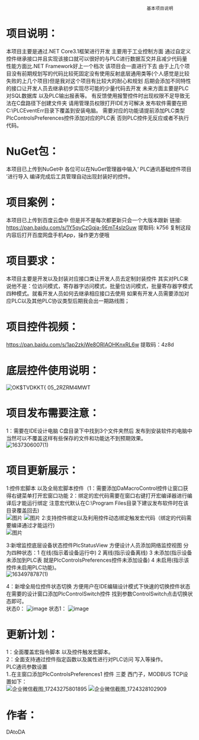                                                          基本项目说明        
# 项目说明：
   本项目主要是通过.NET Core3.1框架进行开发 主要用于工业控制方面 通过自定义控件继承接口并且实现该接口就可以很好的与PLC进行数据互交并且减少代码量 性能方面比.NET Framework好上一个档次
   该项目会一直进行下去 由于上几个项目没有前期规划写的代码比较死固定没有使用反射底层通用类等(个人感觉是比较失败的上几个项目)但是我对这个项目有比较大的耐心和规划 
   后期会添加不同特性的接口让开发人员去继承初步实现尽可能的少量代码去开发  未来方面主要是PLC对SQL数据库 以及PLC输出报表等。
   有反馈使用报警控件时出现权限不足导致无法在C盘路径下创建文件夹 请用管理员权限打开IDE方可解决 发布软件需要在把C:\PLCEventErr目录下覆盖到安装电脑。
   需要对应的功能请提前添加PLC类型PlcControlsPreferences控件添加对应的PLC表 否则PLC控件无反应或者不执行代码。  
# NuGet包：
   本项目已上传到NuGet中 各位可以在NuGet管理器中输入‘ PLC通讯基础控件项目 ’进行导入 编译完成后工具管理自动出现封装好的控件。
# 项目案例：
   本项目已上传到百度云盘中 但是并不是每次都更新只会一个大版本跟新 链接: https://pan.baidu.com/s/1Y5qyCzGqja-9EmT4slzGuw 提取码: k756 复制这段内容后打开百度网盘手机App，操作更方便哦
# 项目要求：
   本项目主要是开发以及封装对应接口类让开发人员去定制封装控件 其实对PLC来说他不是：位访问模式，寄存器字访问模式，批量位访问模式，批量寄存器字模式 四种模式。就看开发人员如何去继承相应接口去使用
   如果有开发人员需要添加对应PLC以及其他PLC协议类型后期我会出一期路线图；  
   
 # 项目控件视频：
 https://pan.baidu.com/s/1ap2zkjWe8ORIAOHKnxRL6w 提取码：4z8d
# 底层控件使用说明：   
 ![OK$TVDKKT{ 05_2RZRM4MWT](https://user-images.githubusercontent.com/60955669/132943726-6ff58945-6766-4f99-a40f-403cd41b0dba.png)
# 项目发布需要注意：
1：需要在IDE设计电脑 C盘目录下中找到3个文件夹然后 发布到安装软件的电脑中  当然可以不覆盖这样有些保存的文件和功能达不到预期效果。  
 ![1637306007(1)](https://user-images.githubusercontent.com/60955669/142580797-c298a9cb-4dbb-4e61-9793-f5b1eb6a8d43.png)  

# 项目更新展示：
1:控件宏脚本 以及全局宏脚本控件（1：需要添加DaMacroControl控件让窗口获得右键菜单打开宏窗口功能 2：绑定的宏代码需要在窗口右键打开宏编译器进行编译后才能运行绑定 注意宏代默认在C:\Program Files目录下建议发布软件时在该目录覆盖回去)  
![图片](https://user-images.githubusercontent.com/60955669/142577081-b05a7c98-e07d-40a3-9303-ab2bafffc7de.png)
![图片](https://user-images.githubusercontent.com/60955669/142577129-2a109e91-8290-4a02-90b4-a5af1ec47d83.png)
2:支持控件绑定以及利用控件动态绑定触发宏代码（绑定的代码需要编译通过才能运行)  
![图片](https://user-images.githubusercontent.com/60955669/142577296-c868b2f2-e780-4125-8e4e-2109ba8e006b.png)

3:新增监控底层设备状态控件PlcStatusView 方便设计人员添加网络监控视图 分为四种状态：1 在线(指示着设备运行中) 2 离线(指示设备离线) 3 未添加(指示设备未添加到PLC表 就是PlcControlsPreferences控件未添加设备) 4 未启用(指示该控件未启用PLC功能)。  
![1634978787(1)](https://user-images.githubusercontent.com/60955669/138549760-7e6c1632-0e76-4714-a564-dd8fb4242e96.png)

4：新增全局位控件状态切换 方便用户在IDE编辑设计模式下快速的切换控件状态 在需要的设计窗口添加PlcControlSwitch控件 找到参数ControlSwitch点击切换状态即可。  
  状态0：
 ![image](https://user-images.githubusercontent.com/60955669/137632715-0c74c336-2ba8-4968-9866-09ac33693cde.png)
  状态1：
 ![image](https://user-images.githubusercontent.com/60955669/137632738-238bb3f4-0f05-4a79-8a52-28cb7f9c7e2c.png)
# 更新计划：
1：全面覆盖宏指令脚本 以及控件触发宏脚本。  
2：全面支持通过控件指定函数以及属性进行对PLC访问 写入等操作。   
                                  PLC通讯参数设置   
1..在主窗口添加PlcControlsPreferences1    控件 三菱  西门子，MODBUS TCP设置如下：                         
![企业微信截图_17243275801895](https://github.com/user-attachments/assets/b37f19b6-7495-4135-9f34-bd9f77462c30)
![企业微信截图_1724328102909](https://github.com/user-attachments/assets/2fcd7f3e-caf4-491f-93c8-39dc74c0e914)

# 作者：
DAtoDA
